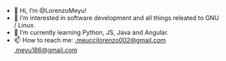 - 👋 Hi, I’m @LorenzoMeyu!
- 👀 I’m interested in software development and all things releated to GNU / Linux.
- 🌱 I’m currently learning Python, JS, Java and Angular.
- 📫 How to reach me:
      .meuccilorenzo002@gmail.com
      .meyu186@gmail.com

<!---
LorenzoMeyu/LorenzoMeyu is a ✨ special ✨ repository because its `README.md` (this file) appears on your GitHub profile.
You can click the Preview link to take a look at your changes.
--->
